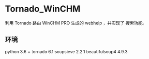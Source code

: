 # Tornado_WinCHM
利用 Tornado 路由 WinCHM PRO 生成的 webhelp ，并实现了 搜索功能。

## 环境
python 3.6 +
tornado 6.1
soupsieve 2.2.1
beautifulsoup4 4.9.3
